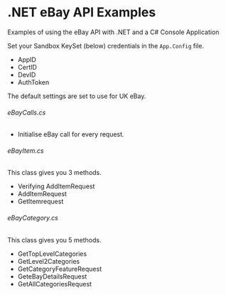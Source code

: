# .NET eBay API Examples
Examples of using the eBay API with .NET and a C# Console Application

Set your Sandbox KeySet (below) credentials in the ```App.Config``` file.
* AppID
* CertID
* DevID
* AuthToken

The default settings are set to use for UK eBay.

###### eBayCalls.cs
* Initialise eBay call for every request.

###### eBayItem.cs
This class gives you 3 methods.
* Verifying AddItemRequest
* AddItemRequest
* GetItemrequest

###### eBayCategory.cs
This class gives you 5 methods.
* GetTopLevelCategories
* GetLevel2Categories
* GetCategoryFeatureRequest
* GeteBayDetailsRequest
* GetAllCategoriesRequest
